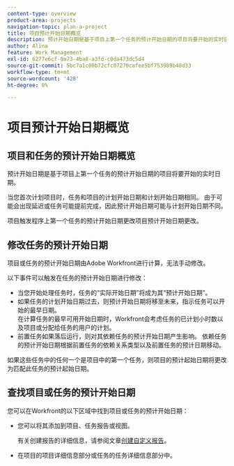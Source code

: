 ```yaml
---
content-type: overview
product-area: projects
navigation-topic: plan-a-project
title: 项目预计开始日期概览
description: 预计开始日期是基于项目上第一个任务的预计开始日期的项目将要开始的实时日期。
author: Alina
feature: Work Management
exl-id: 6277e6cf-0a73-4ba8-a3fd-c0da473dc5d4
source-git-commit: 5bc7a1c00b72cfc07270cafee5bf753989b48d33
workflow-type: tm+mt
source-wordcount: '428'
ht-degree: 0%

---
```


# 项目预计开始日期概览

## 项目和任务的预计开始日期概览

预计开始日期是基于项目上第一个任务的预计开始日期的项目将要开始的实时日期。

当您首次计划项目时，任务和项目的计划开始日期和计划开始日期相同。 由于可能会出现延迟或任务可能提前完成，因此预计开始日期可能与计划开始日期不同。

项目触发程序上第一个任务的预计开始日期更改项目预计开始日期更改。

## 修改任务的预计开始日期

项目或任务的预计开始日期由Adobe Workfront进行计算，无法手动修改。

以下事件可以触发在任务的预计开始日期进行修改：

* 当您开始处理任务时，任务的“实际开始日期”将成为其“预计开始日期”。
* 如果任务的计划开始日期过去，则预计开始日期将移至未来，指示任务可以开始的最早日期。\
  在计算任务的最早可用开始日期时，Workfront会考虑任务的已计划小时数以及项目或分配给任务的用户的计划。
* 前置任务如果落后运行，则对其依赖任务的预计开始日期产生影响。 依赖任务的预计开始日期根据前置任务的依赖关系类型以及前置任务的预计日期移动。

如果这些任务中的任何一个是项目中的第一个任务，则项目的预计起始日期将更改为匹配此任务的预计起始日期。

## 查找项目或任务的预计开始日期

您可以在Workfront的以下区域中找到项目或任务的预计开始日期：

* 您可以将其添加到项目、任务报告或视图。

  有关创建报告的详细信息，请参阅文章[创建自定义报告](../../../reports-and-dashboards/reports/creating-and-managing-reports/create-custom-report.md)。

* 在项目的项目详细信息部分或任务的任务详细信息部分中。
